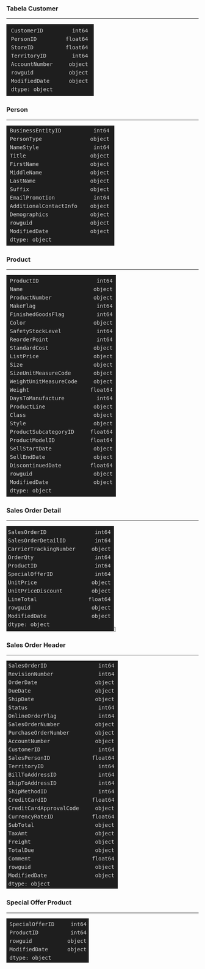### **Tabela Customer**
---
[![Alt text](https://github.com/rbsmotta/bike-manufacturing-company/blob/main/img/data/customer.png)]([https://digitalocean.com](https://github.com/rbsmotta/bike-manufacturing-company/blob/main/img/data/customer.png))

### **Person**
---
[![Alt text](https://github.com/rbsmotta/bike-manufacturing-company/blob/main/img/data/person.png)]([https://digitalocean.com](https://github.com/rbsmotta/bike-manufacturing-company/blob/main/img/data/person.png))

### **Product**
---
[![Alt text](https://github.com/rbsmotta/bike-manufacturing-company/blob/main/img/data/product.png)](https://github.com/rbsmotta/bike-manufacturing-company/blob/main/img/data/product.png)

### **Sales Order Detail**
---
[![Alt text](https://github.com/rbsmotta/bike-manufacturing-company/blob/main/img/data/sales-order-detail.png)](https://github.com/rbsmotta/bike-manufacturing-company/blob/main/img/data/sales-order-detail.png)]

### **Sales Order Header**
---
[![Alt text](https://github.com/rbsmotta/bike-manufacturing-company/blob/main/img/data/sales-order-header.png)](https://github.com/rbsmotta/bike-manufacturing-company/blob/main/img/data/sales-order-header.png)

### **Special Offer Product**
---
[![Alt text](https://github.com/rbsmotta/bike-manufacturing-company/blob/main/img/data/special-offer-product.png)](https://github.com/rbsmotta/bike-manufacturing-company/blob/main/img/data/special-offerproduct.png)
